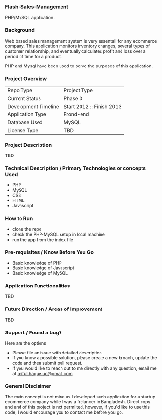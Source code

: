 ### Flash-Sales-Management
PHP/MySQL application.

### Background
Web based sales management system is very essentail for any ecommerce company. This application monitors inventory changes, several types of customer relationship, and eventually calculates profit and loss over a period of time for a product. 

PHP and Mysql have been used to serve the purposes of this application. 

### Project Overview
|  |  |
| --- | --- |
| Repo Type | Project Type |
| Current Status | Phase 3 |
| Development Timeline | Start 2012 :: Finish 2013 |
| Application Type | Frond-end |
| Database Used | MySQL |
| License Type | TBD |

### Project Description
TBD

### Technical Description / Primary Technologies or concepts Used
  - PHP
  - MySQL
  - CSS
  - HTML
  - Javascript


### How to Run
  - clone the repo
  - check the PHP-MySQL setup in local machine
  - run the app from the index file
  
  
### Pre-requisites / Know Before You Go
  - Basic knowledge of PHP
  - Basic knowledge of Javascript
  - Basic knowledge of MySQL
  
  
### Application Functionalities
TBD


### Future Direction / Areas of Improvement
TBD

### Support / Found a bug?
Here are the options
  - Please file an issue with detailed description.
  - If you know a possible solution, please create a new brnach, update the code and then submit pull request.
  - If you would  like to reach out to me directly with any question, email me at ariful.haque.uc@gmail.com

  
### General Disclaimer 
The main concept is not mine as I developed such application for a startup ecommerce company while I was a frelancer in Bangladesh. Direct copy and and of this project is not permiited, however, if you'd like to use this code, I would encourage you to contact me before you go.
